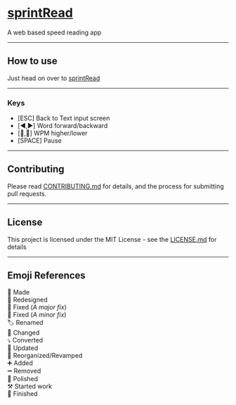 # [sprintRead](https://manthee1.github.io/sprintRead/)

A web based speed reading app

---

## How to use

Just head on over to [sprintRead](https://manthee1.github.io/sprintRead/)

---

### Keys  

* [ESC] Back to Text input screen
* [◀️,▶️] Word forward/backward
* [🔼,🔽] WPM higher/lower
* [SPACE] Pause

---

## Contributing

Please read [CONTRIBUTING.md](https://gist.github.com/PurpleBooth/b24679402957c63ec426) for details, and the process for submitting pull requests.

---

## License

This project is licensed under the MIT License - see the [LICENSE.md](LICENSE.md) for details

---

## Emoji References

🔨 Made  
🎨 Redesigned  
🔧 Fixed (*A major fix*)  
🐜 Fixed (*A minor fix*)  
🏷️ Renamed  
🔄 Changed  
⤵️ Converted  
🔼 Updated  
🧹 Reorganized/Revamped  
➕ Added  
➖ Removed  
💅 Polished  
⚒️ Started work  
🏁 Finished  
